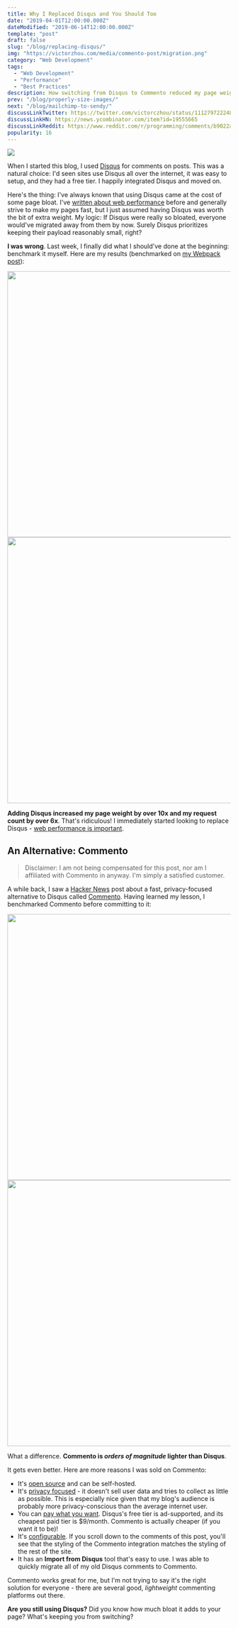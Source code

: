 ```yaml
---
title: Why I Replaced Disqus and You Should Too
date: "2019-04-01T12:00:00.000Z"
dateModified: "2019-06-14T12:00:00.000Z"
template: "post"
draft: false
slug: "/blog/replacing-disqus/"
img: "https://victorzhou.com/media/commento-post/migration.png"
category: "Web Development"
tags:
  - "Web Development"
  - "Performance"
  - "Best Practices"
description: How switching from Disqus to Commento reduced my page weight by 90%.
prev: "/blog/properly-size-images/"
next: "/blog/mailchimp-to-sendy/"
discussLinkTwitter: https://twitter.com/victorczhou/status/1112797222486401024
discussLinkHN: https://news.ycombinator.com/item?id=19555665
discussLinkReddit: https://www.reddit.com/r/programming/comments/b9022a/switching_off_of_disqus_reduced_my_page_weight_by/
popularity: 16
---
```


![](./media-link/commento-post/migration-small.png)

When I started this blog, I used [Disqus](https://disqus.com/) for comments on posts. This was a natural choice: I'd seen sites use Disqus all over the internet, it was easy to setup, and they had a free tier. I happily integrated Disqus and moved on.

Here's the thing: I've always known that using Disqus came at the cost of some page bloat. I've [written about web performance](/blog/properly-size-images/) before and generally strive to make my pages fast, but I just assumed having Disqus was worth the bit of extra weight. My logic: <span class="emph-special">If Disqus were really so bloated, everyone would've migrated away from them by now. Surely Disqus prioritizes keeping their payload reasonably small, right? </span>

**I was wrong**. Last week, I finally did what I should've done at the beginning: benchmark it myself. Here are my results (benchmarked on [my Webpack post](/blog/why-you-should-use-webpack/)):

<img src="/media/commento-post/requests1.png" style="width: 600px;" />
<img src="/media/commento-post/size1.png" style="width: 600px;" />

**Adding Disqus increased my page weight by over 10x and my request count by over 6x**. That's ridiculous! I immediately started looking to replace Disqus - [web performance is important](https://developers.google.com/web/fundamentals/performance/why-performance-matters/).

## An Alternative: Commento

> Disclaimer: I am not being compensated for this post, nor am I affiliated with Commento in anyway. I'm simply a satisfied customer.

A while back, I saw a [Hacker News](https://news.ycombinator.com/item?id=19210697) post about a fast, privacy-focused alternative to Disqus called [Commento](https://commento.io/). Having learned my lesson, I benchmarked Commento before committing to it:

<img src="/media/commento-post/requests2.png" style="width: 600px;" />
<img src="/media/commento-post/size2.png" style="width: 600px;" />

What a difference. **Commento is _orders of magnitude_ lighter than Disqus**.

It gets even better. Here are more reasons I was sold on Commento:

- It's [open source](https://gitlab.com/commento) and can be self-hosted.
- It's [privacy focused](https://commento.io/privacy) - it doesn't sell user data and tries to collect as little as possible. This is especially nice given that my blog's audience is probably more privacy-conscious than the average internet user.
- You can [pay what you want](https://commento.io/pricing). Disqus's free tier is ad-supported, and its cheapest paid tier is $9/month. Commento is actually cheaper (if you want it to be)!
- It's [configurable](https://docs.commento.io/configuration/frontend/). If you scroll down to the comments of this post, you'll see that the styling of the Commento integration matches the styling of the rest of the site.
- It has an **Import from Disqus** tool that's easy to use. I was able to quickly migrate all of my old Disqus comments to Commento.

Commento works great for me, but I'm not trying to say it's the right solution for everyone - there are several good, _lightweight_ commenting platforms out there.

**Are you still using Disqus?** Did you know how much bloat it adds to your page? What's keeping you from switching?
